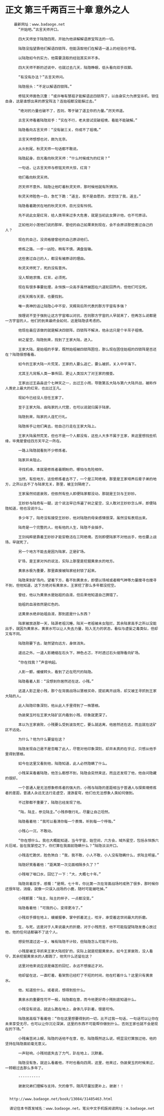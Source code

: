 # 正文 第三千两百三十章 意外之人
        最新网址：www.badaoge.net
          “开始吧。”古言天师开口。
      
          四大天师坐于陆隐四周，开始为他讲解解语原宝阵法的一切。
      
          陆隐没指望靠他们解语四锁阵，但能汲取他们在解语一道上的经验也不错。
      
          以陆隐如今的实力，他需要汲取的经验其实并不多。
      
          四大天师不断的述说中，也就过去几天，陆隐睁眼，低头看向双手双脚。
      
          “有没有办法？”古言天师问。
      
          陆隐摇头：“不足以解语四锁阵。”
      
          修铭天师面色沉重：“或许唯有慧祖才能解语这四锁阵了，以自身实力为原宝杀机，锁住自身，这是谁想出来的原宝阵法？连始祖都没能躲过去。”
      
          “绝对的力量也破不了，否则，等于破了道主你的力量。”厉天师道。
      
          古言天师看着陆隐双手：“实在不行，老夫尝试突破祖境，看能不能破解。”
      
          陆隐看向古言天师：“没有破三关，你成不了祖境。”
      
          古言天师想想也对，颇为无奈。
      
          从头到尾，秋灵天师一句话都不敢说。
      
          陆隐起身，目光看向秋灵天师：“什么时候成为的红背？”
      
          一句话，让古言天师与修铭天师大惊，红背？
      
          他们看向秋灵天师。
      
          厉天师不意外，陆隐让他盯着秋灵天师，那时候他就有所猜测。
      
          秋灵天师脸色一白，急忙下跪：“道主，我不是自愿的，求您饶了我，道主。”
      
          陆隐看着跪伏在地的秋灵天师，目光没有怜悯。
      
          先不说此女是红背，给人类带来过多大危害，就是当初此女算计他，也不可原谅。
      
          正如他对小莲他们说的那样，曾经的自己如果来到现在，会不会原谅那些害过自己的人？
      
          现在的自己，没资格替曾经的自己原谅他们。
      
          修炼之路，一步一凶险，稍有不慎，满盘皆输。
      
          这些害过自己的人，都没有被原谅的理由。
      
          秋灵天师死了，死的没有意外。
      
          没人帮她求情，红背，必须死。
      
          现在有很多事要处理，永恒族一众高手虽然被困在六道轮回界内，但他们可没死。
      
          还有天赐与天恩，也要找到。
      
          唯一真神的话让陆隐心中不安，天赐背后所代表的那方宇宙有多强？
      
          按理说不至于强到让这方宇宙难以对抗，否则那方宇宙的人早就来了，但再怎么说都是一方宇宙的人，他们的到来最终会如何，这是陆隐该考虑的。
      
          他现在最应该做的就是解决四锁阵，四锁阵不解决，他永远只是个半吊子祖境。
      
          树之星空，陆隐到来，找到了王家大陆，进入。
      
          王家大陆，是始祖的手掌，既然始祖被四锁阵困住，那么现在困住始祖的四锁阵是否还在？陆隐很想看看。
      
          如今的王家大陆一片荒芜，王家的人要么逃亡，要么被抓，关入中平海下。
      
          尤其王凡背叛人类一事传回，更让人类加大了对王家的搜查。
      
          王家出过王淼淼这个七神天之一，出过王小雨，导致第五大陆与第六大陆开战，被称作人类史上最大的红背，也出过王凡。
      
          现如今已经没人信任王家了。
      
          至于王家大陆，由陆家的人代管，也可以说就归属于陆家。
      
          陆隐到来，陆家的人连忙行礼。
      
          陆隐挥手让他们离去，他自己行走在王家大陆上。
      
          王家大陆虽然荒芜，但也不是一个人都没有，这些人大多不属于王家，来这里想找些机缘，毕竟是曾经四方天平之一所在。
      
          一路上陆隐就看到不少修炼者。
      
          陆家并未阻止。
      
          寻找机缘，本就是修炼者最期盼的，哪怕与危险相伴。
      
          当然，有些地方，这些修炼者去不了，一个是三阿绝境，那里是王家培养后辈子弟的地方，之所以去不了与陆家无关，那里，被王剑隔绝了。
      
          王家虽然彻底衰败，但依然有些人即便陆家都没动，那就是王剑与王妙妙。
      
          王妙妙与陆奇有一腿，这个说法早已传遍了树之星空，没人敢对王妙妙怎么样，即便陆隐知道，他也没说什么。
      
          多少年了，陆奇没有接受王妙妙，他对陆隐的母亲感情很深，虽然没有表现出来。
      
          陆奇是一个完整的人，他有他的人生，陆隐不会插手。
      
          王剑纯粹是靠着王妙妙才能安稳活在三阿绝境，否则即便陆家不对他出手，他也要上战场，早就死了。
      
          另一个地方不能去是因为陆家，正是矿场。
      
          矿场，是王家对外的说法，实际上那里是挖掘黄泉水的地方。
      
          黄泉水极为重要，那里直接被陆家给封锁了起来。
      
          陆隐来到矿场内，望着下方，看不到黄泉水，即便以场域或者精气神等力量搜寻也搜寻不到，但他知道，这下方绝对有黄泉水，王家挖了那么多年都没挖空。
      
          曾经，他以为黄泉水是始祖的血液，但后来他知道自己猜错了。
      
          始祖的血液依然是红色的。
      
          这黄泉水绝非始祖血液，那到底是什么东西？
      
          陆家被放逐那一天，陆源老祖沉睡，陆天一老祖被未女阻拦，其余陆家高手之所以没能出手，就因为黄泉水，黄泉水可以让人失去力量，陷入无力的状态，看似与虚妄之毒类似，但却又有不同。
      
          陆隐刚要下去，陡然望向远方，身体消失。
      
          遥远之外，一道人影蜷缩在石头下，神色忐忑，不时透过石头缝隙看向矿场。
      
          “你在找我？”声音响起。
      
          人影一颤，缓缓转头，看到了近在咫尺的陆隐。
      
          陆隐看着人影：“没想到你居然还在这，小残。”
      
          这道人影正是小残，那个在背面战场以慧根买命，提前离开战场，却又被王寻抓到王家大陆的人。
      
          此人陆隐印象深刻，他从此人手里得到了一株慧根。
      
          伪装昊玉时在王家大陆矿区内看到小残，印象就更深了。
      
          本以为王家衰败，小残要么受到波及死亡，要么就逃离，他居然还在这，而且就在这矿区不远处。
      
          为什么？他为什么要留在这？
      
          陆隐发现自己是不是忽略了此人，尽管对他印象深刻，却并未真的在乎过，只想从他手里得到慧根。
      
          如今在这里又看到他，陆隐知道，此人必然隐瞒了什么。
      
          小残呆呆看着陆隐，他怎么都想不到，陆隐会突然来这，而且还发现了他，他自问隐藏的很好。
      
          一个普通人是无法想象修炼者的强大的，小残与陆隐的差距相当于普通人与探索境修炼者的差距，普通人永远无法行走虚空，漫游星穹，他们也无法想象人类如何做到。
      
          不过那都不重要了，陆隐已经发现了他。
      
          “陆，陆主，参见陆主。”小残恭敬行礼，尽量让自己坦然。
      
          陆隐看着他：“我可以看清你每一个表情，听到每一个呼吸。”
      
          小残心一沉，不敢动。
      
          “你在想什么，我也大概能知道，当今宇宙，始空间，六方会，域外星空，包括永恒族六片厄域，皆在我掌控之下，你打算在我面前隐瞒什么？”陆隐淡淡开口。
      
          小残连忙跪伏，脸色煞白：“我，我不敢，小人不敢，小人没有隐瞒什么，求陆主明鉴。”
      
          陆隐好笑看着他：“距离第一次见面相隔多久了？”
      
          小残咽了咽口水，回忆了一下：“大，大概七十年。”
      
          陆隐背着双手，感慨：“是啊，七十年，你比第一次在背面战场时成熟了很多，那时候你还很年轻，消瘦，就像一只误入战场的小鹿，随时可能被吃掉。”
      
          小残颤栗：“陆主，陆主的样子，一点都没变。”
      
          陆隐看着他：“可我的心，变得更冷了。”
      
          小残双手撑在地上，缓缓握拳，掌中抓着泥土，咬牙，承受着这世间最大的折磨。
      
          生，与死，这是对于人来说最大的折磨，对于小残而言，他不可能指望陆隐发善心放过他，他的任何话都骗不了这个人。
      
          想安然渡过这一关，唯有陆隐不计较，但陆隐怎么可能不计较。
      
          小残是被王寻抓来王家大陆挖矿的，实际上就是挖掘黄泉水，如今王家衰败，没人看守，其余挖掘黄泉水的人都跑了，他凭什么还留在这？
      
          这里对他来说应该是痛苦的回忆，永远不想接近才对。
      
          他却留在这，一直盯着，看架势已经盯了不短的时间，他在盯着什么？这里只有黄泉水。
      
          他，知道些什么，或者说，想得到些什么。
      
          黄泉水的重要性可不一般，陆隐都在意，而今他更好奇小残到底知道什么。
      
          小残没有说话，就这么跪在地上，身体几乎趴着，很是可怜。
      
          陆隐居高临下看着他：“你在这里想要得到的一切，比不过我一句话，一句话可以让你在未来享受无尽，也可以让你沉沦深渊，这里的东西不可能帮你做到什么，否则王家也就不会是现在的下场。”
      
          小残痛苦闭上眼，陆隐的话他不在意，但，陆隐既然这么说，明显没打算放过他，他的坚持在陆隐面前毫无意义。
      
          一声轻响，小残彻底失去了力气，趴在地上，沉默着。
      
          陆隐没有急，就这么看着他，不时也看向四周，这里，他来过，伪装昊玉的时候来过，一转眼过去那么多年了。
      
          ----------
      
          谢谢兄弟们理解与支持，欠的章节，随风尽量加更补上，谢谢！！
      
      
      http://www.badaoge.net/book/13084/31485463.html
      
      请记住本书首发域名：www.badaoge.net。笔尖中文手机版阅读网址：m.badaoge.net